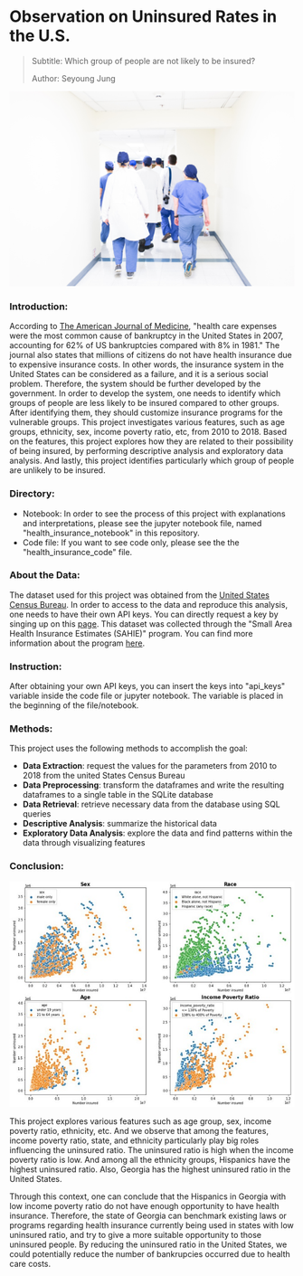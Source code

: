# Observation on Uninsured Rates in the U.S.

>  Subtitle: Which group of people are not likely to be insured?
>  
>  Author: Seyoung Jung




![](introduction.jpg "Title")



### __Introduction:__
According to [The American Journal of Medicine](https://www.amjmed.com/article/S0002-9343%2809%2900525-7/fulltext), "health care expenses were the most common cause of bankruptcy in the United States in 2007, accounting for 62% of US bankruptcies compared with 8% in 1981." The journal also states that millions of citizens do not have health insurance due to expensive insurance costs. In other words, the insurance system in the United States can be considered as a failure, and it is a serious social problem. Therefore, the system should be further developed by the government. In order to develop the system, one needs to identify which groups of people are less likely to be insured compared to other groups. After identifying them, they should customize insurance programs for the vulnerable groups. 
This project investigates various features, such as age groups, ethnicity, sex, income poverty ratio, etc, from 2010 to 2018. Based on the features, this project explores how they are related to their possibility of being insured, by performing descriptive analysis and exploratory data analysis. And lastly, this project identifies particularly which group of people are unlikely to be insured. 


### __Directory:__
- Notebook: In order to see the process of this project with explanations and interpretations, please see the jupyter notebook file, named "health_insurance_notebook" in this repository. 
- Code file: If you want to see code only, please see the the "health_insurance_code" file. 



### __About the Data:__ 
The dataset used for this project was obtained from the [United States Census Bureau](https://www.census.gov/data/developers/data-sets/Health-Insurance-Statistics.html). In order to access to the data and reproduce this analysis, one needs to have their own API keys. You can directly request a key by singing up on this [page](https://api.census.gov/data/key_signup.html). This dataset was collected through the "Small Area Health Insurance Estimates (SAHIE)" program. You can find more information about the program [here](https://www.census.gov/programs-surveys/sahie.html). 


### __Instruction:__
After obtaining your own API keys, you can insert the keys into "api_keys" variable inside the code file or jupyter notebook. The variable is placed in the beginning of the file/notebook. 


### __Methods:__

This project uses the following methods to accomplish the goal:
- __Data Extraction__: request the values for the parameters from 2010 to 2018 from the united States Census Bureau
- __Data Preprocessing__: transform the dataframes and write the resulting dataframes to a single table in the SQLite database
- __Data Retrieval__: retrieve necessary data from the database using SQL queries
- __Descriptive Analysis__: summarize the historical data
- __Exploratory Data Analysis__: explore the data and find patterns within the data through visualizing features


### __Conclusion:__

![](result1.JPG "Title")

This project explores various features such as age group, sex, income poverty ratio, ethnicity, etc. And we observe that among the features, income poverty ratio, state, and ethnicity particularly play big roles influencing the uninsured ratio. The uninsured ratio is high when the income poverty ratio is low. And among all the ethnicity groups, Hispanics have the highest uninsured ratio. Also, Georgia has the highest uninsured ratio in the United States.

Through this context, one can conclude that the Hispanics in Georgia with low income poverty ratio do not have enough opportunity to have health insurance. Therefore, the state of Georgia can benchmark existing laws or programs regarding health insurance currently being used in states with low uninsured ratio, and try to give a more suitable opportunity to those uninsured people. By reducing the uninsured ratio in the United States, we could potentially reduce the number of bankrupcies occurred due to health care costs.
